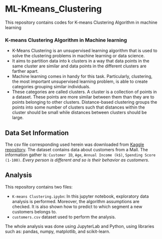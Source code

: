 # ML-Kmeans_Clustering
This repository contains codes for K-means Clustering Algorithm in machine learning

### K-means Clustering Algorithm in Machine learning  
* K-Means Clustering is an unsupervised learning algorithm that is used to solve the clustering problems in machine learning or data science.  
* It aims to partition data into k clusters in a way that data points in the same cluster are similar and data points in the different clusters are farther apart.  
* Machine learning comes in handy for this task. Particularly, clustering, the most important unsupervised learning problem, is able to create categories grouping similar individuals.  
* These categories are called clusters. A cluster is a collection of points in a dataset. These points are more similar between them than they are to points belonging to other clusters. Distance-based clustering groups the points into some number of clusters such that distances within the cluster should be small while distances between clusters should be large.  


## Data Set Information

The csv file corresponding used herein was downloaded from [Kaggle repository](https://www.kaggle.com/akram24/mall-customers).
The dataset contains data about customers from a Mall. The information gather is: `Customer ID`, `Age`, `Annual Income (k$)`, `Spending Score (1-100)`.
_Every person is different and so is their behavior as customers_. 

## Analysis

This repository contains two files:

- `K-means Clustering.ipybn`: In this jupyter notebook, exploratory data analysis is performed. Moreover, the algorithm assumptions are checked. It is also shown how to predict to which segment a new customers belongs to. 
- `customers.csv` dataset used to perform the analysis.

The whole analysis was done using JupyterLab and Python, using libraries such as: pandas, numpy, matplotlib, and scikit-learn.
